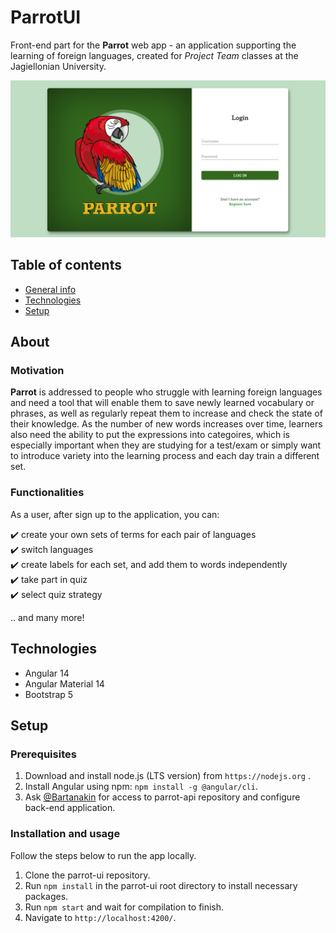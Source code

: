 # ParrotUI

Front-end part for the **Parrot** web app - an application supporting the learning of foreign languages, created for *Project Team* classes at the Jagiellonian University.

![Screenshot](parrot_login_page.png)

## Table of contents
* [General info](#about)
* [Technologies](#technologies)
* [Setup](#setup)

## About

### Motivation

**Parrot** is addressed to people who struggle with learning foreign languages and need a tool that will enable them to save newly learned vocabulary or phrases, as well as regularly repeat them to increase and check the state of their knowledge. As the number of new words increases over time,
learners also need the ability to put the expressions into categoires, which is especially important when they are studying for a test/exam or simply want to introduce variety into the learning process and each day
train a different set.

### Functionalities

As a user, after sign up to the application, you can:

:heavy_check_mark: create your own sets of terms for each pair of languages\
:heavy_check_mark: switch languages\
:heavy_check_mark: create labels for each set, and add them to words independently\
:heavy_check_mark: take part in quiz\
:heavy_check_mark: select quiz strategy

.. and many more!

## Technologies
* Angular 14
* Angular Material 14
* Bootstrap 5

## Setup

### Prerequisites

1. Download and install node.js (LTS version) from ` https://nodejs.org ` .
2. Install Angular using npm: ``` npm install -g @angular/cli ```.
3. Ask [@Bartanakin]( https://github.com/Bartanakin ) for access to parrot-api repository and configure back-end application.

### Installation and usage

Follow the steps below to run the app locally.
1. Clone the parrot-ui repository.
3. Run ``` npm install ``` in the parrot-ui root directory to install necessary packages.
4. Run ``` npm start ``` and wait for compilation to finish.
5. Navigate to `http://localhost:4200/`.


